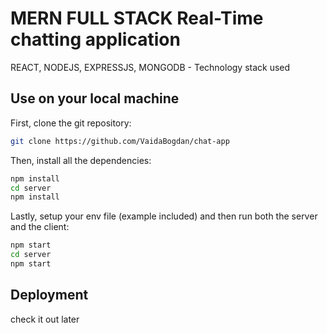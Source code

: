 # MERN FULL STACK Real-Time chatting application

REACT, NODEJS, EXPRESSJS, MONGODB - Technology stack used

## Use on your local machine

First, clone the git repository:
```bash
git clone https://github.com/VaidaBogdan/chat-app
```

Then, install all the dependencies:
```bash
npm install
cd server
npm install
```

Lastly, setup your env file (example included) and then run both the server and the client:
```bash
npm start
cd server
npm start
```
## Deployment

check it out later
